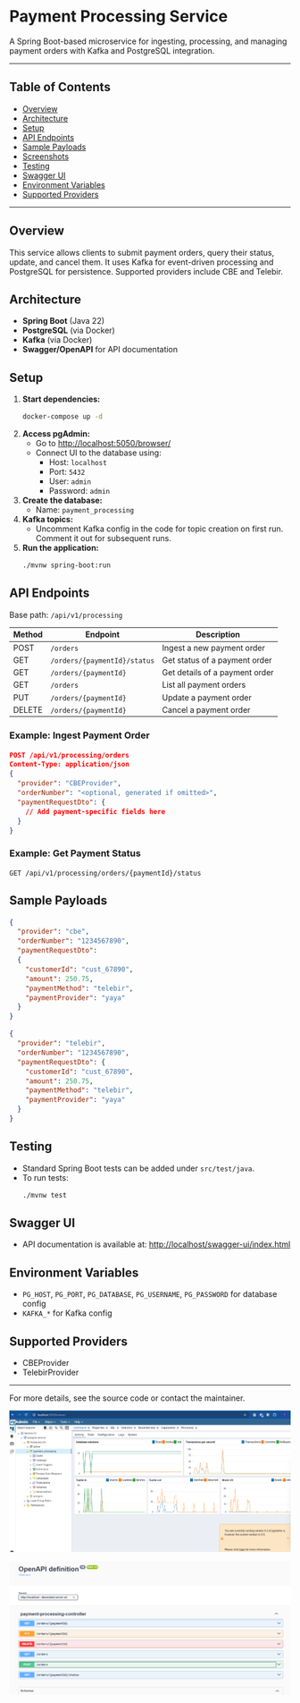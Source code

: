 # Payment Processing Service

A Spring Boot-based microservice for ingesting, processing, and managing payment orders with Kafka and PostgreSQL integration.

---

## Table of Contents
- [Overview](#overview)
- [Architecture](#architecture)
- [Setup](#setup)
- [API Endpoints](#api-endpoints)
- [Sample Payloads](#sample-payloads)
- [Screenshots](#screenshots)
- [Testing](#testing)
- [Swagger UI](#swagger-ui)
- [Environment Variables](#environment-variables)
- [Supported Providers](#supported-providers)

---

## Overview
This service allows clients to submit payment orders, query their status, update, and cancel them. It uses Kafka for event-driven processing and PostgreSQL for persistence. Supported providers include CBE and Telebir.

## Architecture
- **Spring Boot** (Java 22)
- **PostgreSQL** (via Docker)
- **Kafka** (via Docker)
- **Swagger/OpenAPI** for API documentation

## Setup

1. **Start dependencies:**
   ```sh
   docker-compose up -d
   ```
2. **Access pgAdmin:**
   - Go to [http://localhost:5050/browser/](http://localhost:5050/browser/)
   - Connect UI to the database using:
     - Host: `localhost`
     - Port: `5432`
     - User: `admin`
     - Password: `admin`
3. **Create the database:**
   - Name: `payment_processing`
4. **Kafka topics:**
   - Uncomment Kafka config in the code for topic creation on first run. Comment it out for subsequent runs.
5. **Run the application:**
   ```sh
   ./mvnw spring-boot:run
   ```

## API Endpoints
Base path: `/api/v1/processing`

| Method | Endpoint                        | Description                        |
|--------|----------------------------------|------------------------------------|
| POST   | `/orders`                       | Ingest a new payment order         |
| GET    | `/orders/{paymentId}/status`    | Get status of a payment order      |
| GET    | `/orders/{paymentId}`           | Get details of a payment order     |
| GET    | `/orders`                       | List all payment orders            |
| PUT    | `/orders/{paymentId}`           | Update a payment order             |
| DELETE | `/orders/{paymentId}`           | Cancel a payment order             |

### Example: Ingest Payment Order
```json
POST /api/v1/processing/orders
Content-Type: application/json
{
  "provider": "CBEProvider",
  "orderNumber": "<optional, generated if omitted>",
  "paymentRequestDto": {
    // Add payment-specific fields here
  }
}
```

### Example: Get Payment Status
```http
GET /api/v1/processing/orders/{paymentId}/status
```

## Sample Payloads
```json
{
  "provider": "cbe",
  "orderNumber": "1234567890",
  "paymentRequestDto":
  {
    "customerId": "cust_67890",
    "amount": 250.75,
    "paymentMethod": "telebir",
    "paymentProvider": "yaya"
  }
}
```


```json
{
  "provider": "telebir",
  "orderNumber": "1234567890",
  "paymentRequestDto": {
    "customerId": "cust_67890",
    "amount": 250.75,
    "paymentMethod": "telebir",
    "paymentProvider": "yaya"
  }
}
```

## Testing
- Standard Spring Boot tests can be added under `src/test/java`.
- To run tests:
  ```sh
  ./mvnw test
  ```

## Swagger UI
- API documentation is available at: [http://localhost/swagger-ui/index.html](http://localhost/swagger-ui/index.html)

## Environment Variables
- `PG_HOST`, `PG_PORT`, `PG_DATABASE`, `PG_USERNAME`, `PG_PASSWORD` for database config
- `KAFKA_*` for Kafka config

## Supported Providers
- CBEProvider
- TelebirProvider

---
For more details, see the source code or contact the maintainer.


![img.png](screenshot/img.png)

![img_1.png](screenshot/img_1.png)